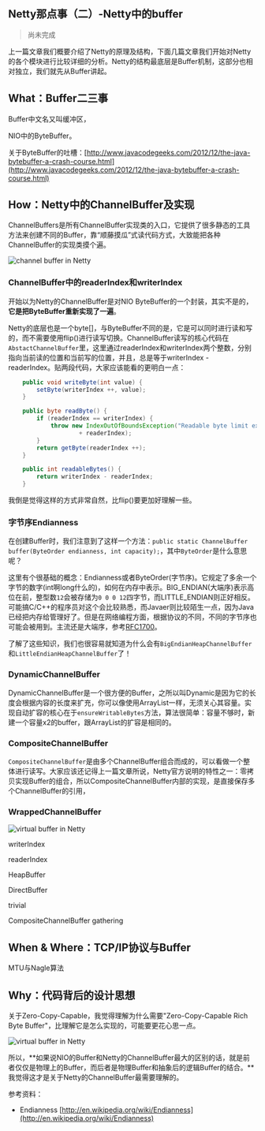 Netty那点事（二）-Netty中的buffer
--------
>尚未完成

上一篇文章我们概要介绍了Netty的原理及结构，下面几篇文章我们开始对Netty的各个模块进行比较详细的分析。Netty的结构最底层是Buffer机制，这部分也相对独立，我们就先从Buffer讲起。

## What：Buffer二三事

Buffer中文名又叫缓冲区，

NIO中的ByteBuffer。

关于ByteBuffer的吐槽：[http://www.javacodegeeks.com/2012/12/the-java-bytebuffer-a-crash-course.html](http://www.javacodegeeks.com/2012/12/the-java-bytebuffer-a-crash-course.html)

## How：Netty中的ChannelBuffer及实现

ChannelBuffers是所有ChannelBuffer实现类的入口，它提供了很多静态的工具方法来创建不同的Buffer，靠“顺藤摸瓜”式读代码方式，大致能把各种ChannelBuffer的实现类摸个遍。

![channel buffer in Netty][1]


### ChannelBuffer中的readerIndex和writerIndex

开始以为Netty的ChannelBuffer是对NIO ByteBuffer的一个封装，其实不是的，**它是把ByteBuffer重新实现了一遍**。

Netty的底层也是一个byte[]，与ByteBuffer不同的是，它是可以同时进行读和写的，而不需要使用flip()进行读写切换。ChannelBuffer读写的核心代码在`AbstactChannelBuffer`里，这里通过readerIndex和writerIndex两个整数，分别指向当前读的位置和当前写的位置，并且，总是等于writerIndex - readerIndex。贴两段代码，大家应该能看的更明白一点：

```java
    public void writeByte(int value) {
        setByte(writerIndex ++, value);
    }

    public byte readByte() {
        if (readerIndex == writerIndex) {
            throw new IndexOutOfBoundsException("Readable byte limit exceeded: "
                    + readerIndex);
        }
        return getByte(readerIndex ++);
    }

    public int readableBytes() {
        return writerIndex - readerIndex;
    }
```

我倒是觉得这样的方式非常自然，比flip()要更加好理解一些。

### 字节序Endianness

在创建Buffer时，我们注意到了这样一个方法：`public static ChannelBuffer buffer(ByteOrder endianness, int capacity);`，其中`ByteOrder`是什么意思呢？

这里有个很基础的概念：Endianness或者ByteOrder(字节序)。它规定了多余一个字节的数字(int啊long什么的)，如何在内存中表示。BIG_ENDIAN(大端序)表示高位在前，整型数`12`会被存储为`0 0 0 12`四字节，而LITTLE_ENDIAN则正好相反。可能搞C/C++的程序员对这个会比较熟悉，而Javaer则比较陌生一点，因为Java已经把内存给管理好了。但是在网络编程方面，根据协议的不同，不同的字节序也可能会被用到。主流还是大端序，参考[RFC1700](http://tools.ietf.org/html/rfc1700)。

了解了这些知识，我们也很容易就知道为什么会有`BigEndianHeapChannelBuffer`和`LittleEndianHeapChannelBuffer`了！

### DynamicChannelBuffer

DynamicChannelBuffer是一个很方便的Buffer，之所以叫Dynamic是因为它的长度会根据内容的长度来扩充，你可以像使用ArrayList一样，无须关心其容量。实现自动扩容的核心在于`ensureWritableBytes`方法，算法很简单：容量不够时，新建一个容量x2的buffer，跟ArrayList的扩容是相同的。

### CompositeChannelBuffer

`CompositeChannelBuffer`是由多个ChannelBuffer组合而成的，可以看做一个整体进行读写。大家应该还记得上一篇文章所说，Netty官方说明的特性之一：零拷贝实现Buffer的组合，所以CompositeChannelBuffer内部的实现，是直接保存多个ChannelBuffer的引用，

### WrappedChannelBuffer

![virtual buffer in Netty][2]


writerIndex

readerIndex

HeapBuffer

DirectBuffer

trivial

CompositeChannelBuffer gathering

## When & Where：TCP/IP协议与Buffer

MTU与Nagle算法

## Why：代码背后的设计思想

关于Zero-Copy-Capable，我觉得理解为什么需要"Zero-Copy-Capable Rich Byte Buffer"，比理解它是怎么实现的，可能要更花心思一点。

![virtual buffer in Netty][3]

所以，**如果说NIO的Buffer和Netty的ChannelBuffer最大的区别的话，就是前者仅仅是物理上的Buffer，而后者是物理Buffer和抽象后的逻辑Buffer的结合。**我觉得这才是关于Netty的ChannelBuffer最需要理解的。

  [1]: http://static.oschina.net/uploads/space/2013/0925/081551_v8pK_190591.png
  [2]: http://static.oschina.net/uploads/space/2013/0925/074748_oSkl_190591.png
  [3]: http://netty.io/3.7/guide/images/combine-slice-buffer.png
  

参考资料：

* Endianness [http://en.wikipedia.org/wiki/Endianness](http://en.wikipedia.org/wiki/Endianness)
